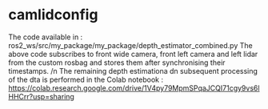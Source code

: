 # camlidconfig
The code available in : ros2_ws/src/my_package/my_package/depth_estimator_combined.py
The above code subscribes to front wide camera, front left camera and left lidar from the custom rosbag and stores them after synchronising their timestamps. /n
The remaining depth estimationa dn subsequent processing of the dta is performed in the Colab notebook : https://colab.research.google.com/drive/1V4py79MpmSPqaJCQI71cgy9vs6lHHCrr?usp=sharing
